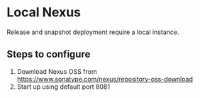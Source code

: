 # Local Nexus 

Release and snapshot deployment require a local instance. 

## Steps to configure 

1.  Download Nexus OSS from https://www.sonatype.com/nexus/repository-oss-download
2.  Start up using default port 8081

